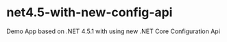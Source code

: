 # net4.5-with-new-config-api
Demo App based on .NET 4.5.1 with using new .NET Core Configuration Api
